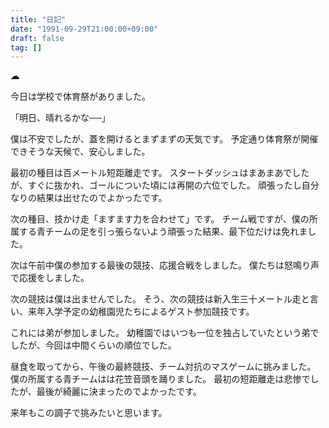 ```yaml
---
title: "日記"
date: "1991-09-29T21:00:00+09:00"
draft: false
tag: []
---
```


__☁__

今日は学校で体育祭がありました。

「明日、晴れるかな──」

僕は不安でしたが、蓋を開けるとまずまずの天気です。
予定通り体育祭が開催できそうな天候で、安心しました。

最初の種目は百メートル短距離走です。
スタートダッシュはまあまあでしたが、すぐに抜かれ、ゴールについた頃には再開の六位でした。
頑張ったし自分なりの結果は出せたのでよかったです。

次の種目、技かけ走「ますます力を合わせて」です。
チーム戦ですが、僕の所属する青チームの足を引っ張らないよう頑張った結果、最下位だけは免れました。

次は午前中僕の参加する最後の競技、応援合戦をしました。
僕たちは怒鳴り声で応援をしました。

次の競技は僕は出ませんでした。
そう、次の競技は新入生三十メートル走と言い、来年入学予定の幼稚園児たちによるゲスト参加競技です。

これには弟が参加しました。
幼稚園ではいつも一位を独占していたという弟でしたが、今回は中間くらいの順位でした。

昼食を取ってから、午後の最終競技、チーム対抗のマスゲームに挑みました。
僕の所属する青チームはは花笠音頭を踊りました。
最初の短距離走は悲惨でしたが、最後が綺麗に決まったのでよかったです。

来年もこの調子で挑みたいと思います。
